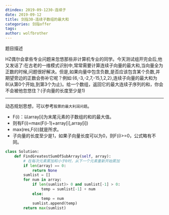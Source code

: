 ```yaml
---
dtindex: 2019-09-1230-连续子
date: 2019-09-12
title: 剑指30-连续子数组的最大和
categories: 剑指offer
tags:  
author: wolfbrother  
---
```


题目描述

HZ偶尔会拿些专业问题来忽悠那些非计算机专业的同学。今天测试组开完会后,他又发话了:在古老的一维模式识别中,常常需要计算连续子向量的最大和,当向量全为正数的时候,问题很好解决。但是,如果向量中包含负数,是否应该包含某个负数,并期望旁边的正数会弥补它呢？例如:{6,-3,-2,7,-15,1,2,2},连续子向量的最大和为8(从第0个开始,到第3个为止)。给一个数组，返回它的最大连续子序列的和，你会不会被他忽悠住？(子向量的长度至少是1)

---------------------------------

动态规划思想，可以参考`股票的最大利润问题`。

+ F(i)：以array[i]为末尾元素的子数组的和的最大值。
+ 则有F(i)=max(F(i-1)+array[i],array[i])
+ max(res,F(i))就是所求。
+ 子向量的长度至少是1，如果子向量长度可以为0，则F(i)>=0，公式略有不同。

```python
class Solution:
    def FindGreatestSumOfSubArray(self, array):
        # 在每次元素累加和小于0时，从下一个元素重新开始累加
        if len(array) == 0:
            return None
        sumlist = []
        for num in array:
            if len(sumlist)> 0 and sumlist[-1] > 0:
                temp = sumlist[-1] + num
            else:
                temp = num
            sumlist.append(temp)
        return max(sumlist)
```
